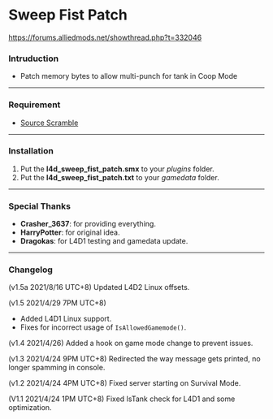 # Sweep Fist Patch
https://forums.alliedmods.net/showthread.php?t=332046

### Intruduction
- Patch memory bytes to allow multi-punch for tank in Coop Mode

<hr>

### Requirement
- [Source Scramble](https://forums.alliedmods.net/showthread.php?t=317175)

<hr>

### Installation
1. Put the **l4d_sweep_fist_patch.smx** to your _plugins_ folder.
2. Put the **l4d_sweep_fist_patch.txt** to your _gamedata_ folder.

<hr>

### Special Thanks
- **Crasher_3637**: for providing everything.
- **HarryPotter**: for original idea.
- **Dragokas**: for L4D1 testing and gamedata update.

<hr>

### Changelog
(v1.5a 2021/8/16 UTC+8) Updated L4D2 Linux offsets.

(v1.5 2021/4/29 7PM UTC+8)
- Added L4D1 Linux support.
- Fixes for incorrect usage of `IsAllowedGamemode()`.

(v1.4 2021/4/26) Added a hook on game mode change to prevent issues.

(v1.3 2021/4/24 9PM UTC+8) Redirected the way message gets printed, no longer spamming in console.

(v1.2 2021/4/24 4PM UTC+8) Fixed server starting on Survival Mode.

(V1.1 2021/4/24 1PM UTC+8) Fixed IsTank check for L4D1 and some optimization.
